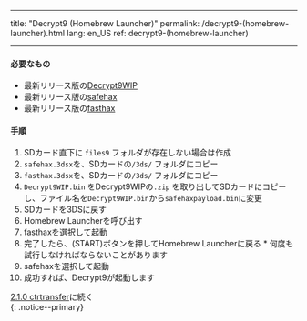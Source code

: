 * * *

title: "Decrypt9 (Homebrew Launcher)" permalink: /decrypt9-(homebrew-launcher).html lang: en_US ref: decrypt9-(homebrew-launcher)

* * *

#### 必要なもの

* 最新リリース版の[Decrypt9WIP](https://github.com/d0k3/Decrypt9WIP/releases/latest/)
* 最新リリース版の[safehax](https://github.com/TiniVi/safehax/releases/latest)
* 最新リリース版の[fasthax](https://github.com/nedwill/fasthax/releases/latest)

#### 手順

  1. SDカード直下に `files9` フォルダが存在しない場合は作成
  2. `safehax.3dsx`を、SDカードの`/3ds/` フォルダにコピー
  3. `fasthax.3dsx`を、SDカードの`/3ds/` フォルダにコピー
  4. `Decrypt9WIP.bin` をDecrypt9WIPの`.zip` を取り出してSDカードにコピーし、ファイル名を`Decrypt9WIP.bin`から`safehaxpayload.bin`に変更
  5. SDカードを3DSに戻す
  6. Homebrew Launcherを呼び出す
  7. fasthaxを選択して起動
  8. 完了したら、(START)ボタンを押してHomebrew Launcherに戻る 
    * 何度も試行しなければならないことがあります
  9. safehaxを選択して起動
 10. 成功すれば、Decrypt9が起動します

[2.1.0 ctrtransfer](2.1.0-ctrtransfer)に続く  
{: .notice--primary}